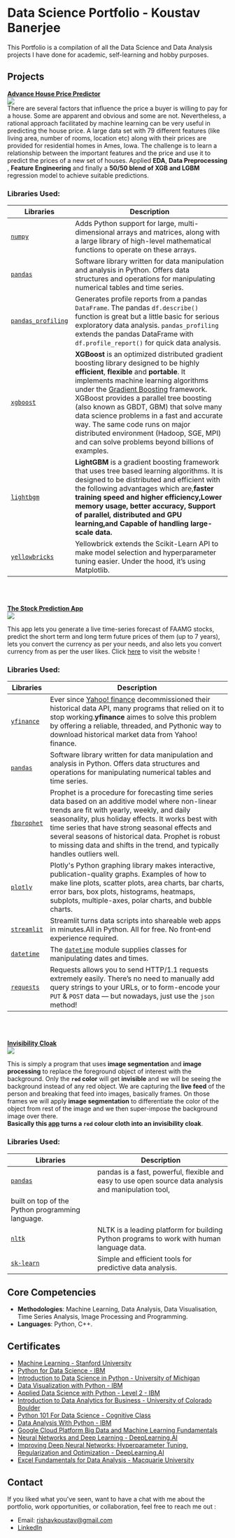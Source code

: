 # Data Science Portfolio - Koustav Banerjee

This Portfolio is a compilation of all the Data Science and Data Analysis projects I have done for academic, self-learning and hobby purposes.


## Projects

**[Advance House Price Predictor](https://github.com/Kens3i/Data-Science-And-ML-Projects/tree/main/Advance%20House%20Price%20Predictor)**
<br>
![](https://storage.googleapis.com/kaggle-competitions/kaggle/5407/media/housesbanner.png)
<br>
There are several factors that influence the price a buyer is willing to pay for a house. Some are apparent and obvious and some are not. Nevertheless, a rational approach facilitated by machine learning can be very useful in predicting the house price. A large data set with 79 different features (like living area, number of rooms, location etc) along with their prices are provided for residential homes in Ames, Iowa. The challenge is to learn a relationship between the important features and the price and use it to predict the prices of a new set of houses.
Applied **EDA**, **Data Preprocessing** , **Feature Engineering** and finally a **50/50 blend of XGB and LGBM** regression model to achieve suitable predictions.

### Libraries Used:
| Libraries | Description |
|--------------------------------------------------------------------------------------------------------------|-------------------------------------------------------------------------------------------------------------------------------------------------------------------|
| [`numpy`](https://numpy.org/) | Adds Python support for large, multi-dimensional arrays and matrices, along with a large library of high-level mathematical functions to operate on these arrays. |
| [`pandas`](https://pandas.pydata.org/) | Software library written for data manipulation and analysis in Python. Offers data structures and operations for manipulating numerical tables and time series. |
| [`pandas_profiling`](https://pandas-profiling.github.io/pandas-profiling/docs/master/rtd/) | Generates profile reports from a pandas `DataFrame`. The pandas `df.describe()` function is great but a little basic for serious exploratory data analysis. `pandas_profiling` extends the pandas DataFrame with `df.profile_report()` for quick data analysis. |
| [`xgboost`](https://xgboost.readthedocs.io/en/latest/) | **XGBoost** is an optimized distributed gradient boosting library designed to be highly **efficient**, **flexible** and **portable**. It implements machine learning algorithms under the [Gradient Boosting](https://en.wikipedia.org/wiki/Gradient_boosting) framework. XGBoost provides a parallel tree boosting (also known as GBDT, GBM) that solve many data science problems in a fast and accurate way. The same code runs on major distributed environment (Hadoop, SGE, MPI) and can solve problems beyond billions of examples. |
| [`lightbgm`](https://lightgbm.readthedocs.io/en/latest/) |**LightGBM** is a gradient boosting framework that uses tree based learning algorithms. It is designed to be distributed and efficient with the following advantages which are,**faster training speed and higher efficiency,Lower memory usage, better accuracy, Support of parallel, distributed and GPU learning,and  Capable of handling large-scale data.** |
| [`yellowbricks`](https://www.scikit-yb.org/en/latest/) | Yellowbrick extends the Scikit-Learn API to make model selection and hyperparameter tuning easier. Under the hood, it’s using Matplotlib.|
<br>
<br>

**[The Stock Prediction App](https://github.com/Kens3i/The-Stock-Prediction-App)**
<br>
![](https://camo.githubusercontent.com/fb13d261358e042e0c52980b02e8aff2b4f39599813c99839bbc0230a4b897ff/68747470733a2f2f6d656469612e67697068792e636f6d2f6d656469612f5334313738545732526d314c572f67697068792e676966)
<br>

This app lets you generate a live time-series forecast of FAAMG stocks, predict the short term and long term future prices of them (up to 7 years), lets you convert the currency as per your needs, and also lets you convert currency from as per the user likes. Click [here](https://share.streamlit.io/kens3i/the-stock-prediction-app/main/app.py) to visit the website !

### Libraries Used:
| Libraries | Description |
|--------------------------------------------------------------------------------------------------------------|-------------------------------------------------------------------------------------------------------------------------------------------------------------------|
| [`yfinance`](https://pypi.org/project/yfinance/) | Ever since [Yahoo! finance](https://finance.yahoo.com) decommissioned their historical data API, many programs that relied on it to stop working.**yfinance** aimes to solve this problem by offering a reliable, threaded, and Pythonic way to download historical market data from Yahoo! finance. |
| [`pandas`](https://pandas.pydata.org/) | Software library written for data manipulation and analysis in Python. Offers data structures and operations for manipulating numerical tables and time series. |
| [`fbprophet`](https://pypi.org/project/fbprophet/) | Prophet is a procedure for forecasting time series data based on an additive model where non-linear trends are fit with yearly, weekly, and daily seasonality, plus holiday effects. It works best with time series that have strong seasonal effects and several seasons of historical data. Prophet is robust to missing data and shifts in the trend, and typically handles outliers well.|
| [`plotly`](https://plotly.com/python/) | Plotly's Python graphing library makes interactive, publication-quality graphs. Examples of how to make line plots, scatter plots, area charts, bar charts, error bars, box plots, histograms, heatmaps, subplots, multiple-axes, polar charts, and bubble charts. |
| [`streamlit`](https://streamlit.io/) | Streamlit turns data scripts into shareable web apps in minutes.All in Python. All for free. No front‑end experience required. |
| [`datetime`](https://docs.python.org/3/library/datetime.html) |The [`datetime`](https://docs.python.org/3/library/datetime.html#module-datetime "datetime: Basic date and time types.") module supplies classes for manipulating dates and times.|
| [`requests`](https://pypi.org/project/requests/) | Requests allows you to send HTTP/1.1 requests extremely easily. There’s no need to manually add query strings to your URLs, or to form-encode your `PUT` & `POST` data — but nowadays, just use the `json` method!|

<br>
<br>

**[Invisibility Cloak](https://github.com/Kens3i/Data-Science-And-ML-Projects/tree/main/Invisibility%20Cloak%20With%20OpenCV)**
<br>
[![](https://cdn.zmescience.com/wp-content/uploads/2015/09/640_invisibility-cloak.jpg)]()
<br>

This is simply a program that uses **image segmentation** and **image processing** to replace the foreground object of interest with the background. Only the **`red` color** will get **invisible** and we will be seeing the background instead of any red object. We are capturing the **live feed** of the person and breaking that feed into images, basically frames. On those frames we will apply **image segmentation** to differentiate the color of the object from rest of the image and we then super-impose the background image over there.  
**Basically this [app](https://github.com/Kens3i/Data-Science-And-ML-Projects/blob/main/Invisibility%20Cloak%20With%20OpenCV) turns a `red` colour cloth into an invisibility cloak**.

### Libraries Used:
| Libraries | Description |
|--------------------------------------------------------------------------------------------------------------|-------------------------------------------------------------------------------------------------------------------------------------------------------------------|
| [`pandas`](https://pandas.pydata.org/) | pandas is a fast, powerful, flexible and easy to use open source data analysis and manipulation tool,
built on top of the Python programming language.|
| [`nltk`](https://www.nltk.org/) | NLTK is a leading platform for building Python programs to work with human language data.|
| [`sk-learn`](https://scikit-learn.org/stable/) | Simple and efficient tools for predictive data analysis.|


## Core Competencies

-   **Methodologies**: Machine Learning, Data Analysis, Data Visualisation, Time Series Analysis, Image Processing and Programming.
-   **Languages**: Python, C++.

## Certificates

-   [Machine Learning - Stanford University](https://www.coursera.org/account/accomplishments/verify/HT98LNC96BQ8?utm_source=link&utm_medium=certificate&utm_content=cert_image&utm_campaign=sharing_cta&utm_product=course)
-   [Python for Data Science - IBM](https://www.youracclaim.com/badges/c0671789-7f84-4bbb-ab70-e2e8673bc668/linked_in_profile)
- [Introduction to Data Science in Python - University of Michigan](https://coursera.org/share/94fcfe233b3a77c8e50521d0a69ca536)
-   [Data Visualization with Python - IBM](https://courses.cognitiveclass.ai/certificates/101b13f6343844129b72efa507ec435c)
-   [Applied Data Science with Python - Level 2 - IBM](https://www.youracclaim.com/badges/59a85afb-e244-4b01-a4c8-14b0007de686/linked_in_profile)
-   [Introduction to Data Analytics for Business - University of Colorado Boulder](https://coursera.org/share/6ee3c511604b01eff0a3def71efe8564)
-   [Python 101 For Data Science - Cognitive Class](https://courses.cognitiveclass.ai/certificates/db7fed622a51429dbdd1c096b08623a6)
-   [Data Analysis With Python - IBM](https://courses.cognitiveclass.ai/certificates/103f43a5122f49f78d1efc5559f68a6c)
-   [Google Cloud Platform Big Data and Machine Learning Fundamentals](https://coursera.org/share/6488a9e3b3c06f4b87a0a970c157a361)
-   [Neural Networks and Deep Learning - DeepLearning.AI](http://coursera.org/verify/78R258X3KUNB)
- [Improving Deep Neural Networks: Hyperparameter Tuning, Regularization and Optimization - DeepLearning.AI](http://coursera.org/verify/A6ZR8BSFEVZT)
- [Excel Fundamentals for Data Analysis - Macquarie University](https://coursera.org/share/d14c7646234cc198e19667124645b316)

## Contact

If you liked what you've seen, want to have a chat with me about the portfolio, work opportunities, or collaboration, feel free to reach me out :
-   Email: rishavkoustav@gmail.com
-   [LinkedIn](https://www.linkedin.com/in/koding-senpai/)

